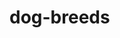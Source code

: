 # dog-breeds

<!-- today I want to make sure i get all my images working in a slideshow fashion. If I finish that I will go to work on the functionality of my project. -->






<!-- got dog sound from here https://www.youtube.com/watch?v=zzGshz7tmQ4&ab_channel=CherryPop6537 -->


<!-- got the functionality working for my button. -->

<!-- need to get modal working. -->
